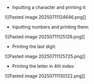 - Inputting a character and printing it:

![[Pasted image 20250711124646.png]]

- Inputting numbers and printing them:

![[Pasted image 20250711125126.png]]

- Printing the last digit:

![[Pasted image 20250711125725.png]]

- Printing the letter in 4th index:

![[Pasted image 20250711130122.png]]